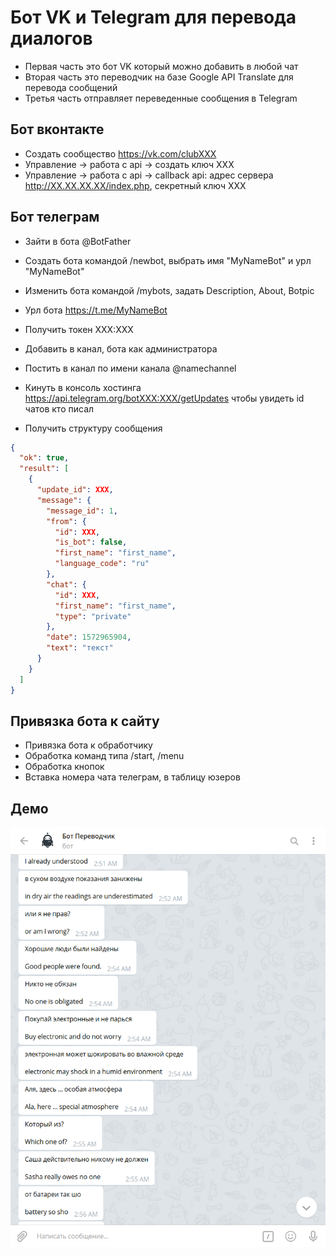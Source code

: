# Бот VK и Telegram для перевода диалогов

- Первая часть это бот VK который можно добавить в любой чат
- Вторая часть это переводчик на базе Google API Translate для перевода сообщений
- Третья часть отправляет переведенные сообщения в Telegram

## Бот вконтакте

- Создать сообщество https://vk.com/clubXXX
- Управление -> работа с api -> создать ключ XXX
- Управление -> работа с api -> callback api: адрес сервера http://XX.XX.XX.XX/index.php, секретный ключ XXX

## Бот телеграм

- Зайти в бота @BotFather
- Создать бота командой /newbot, выбрать имя "MyNameBot" и урл "MyNameBot"
- Изменить бота командой /mybots, задать Description, About, Botpic

- Урл бота https://t.me/MyNameBot
- Получить токен XXX:XXX

- Добавить в канал, бота как администратора
- Постить в канал по имени канала @namechannel

- Кинуть в консоль хостинга https://api.telegram.org/botXXX:XXX/getUpdates чтобы увидеть id чатов кто писал
- Получить структуру сообщения

```json
{
  "ok": true,
  "result": [
    {
      "update_id": XXX,
      "message": {
        "message_id": 1,
        "from": {
          "id": XXX,
          "is_bot": false,
          "first_name": "first_name",
          "language_code": "ru"
        },
        "chat": {
          "id": XXX,
          "first_name": "first_name",
          "type": "private"
        },
        "date": 1572965904,
        "text": "текст"
      }
    }
  ]
}
```

## Привязка бота к сайту

- Привязка бота к обработчику
- Обработка команд типа /start, /menu
- Обработка кнопок
- Вставка номера чата телеграм, в таблицу юзеров

## Демо

![Бот VK и Telegram для перевода диалогов](https://raw.githubusercontent.com/allexgalbert/workflow/main/TelegramBot/1.png "Бот VK и Telegram для перевода диалогов")